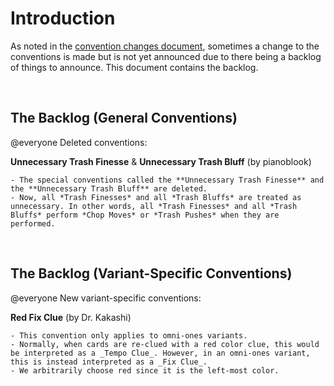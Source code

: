 # Introduction

As noted in the [convention changes document](convention-changes.md), sometimes a change to the conventions is made but is not yet announced due to there being a backlog of things to announce. This document contains the backlog.

<br />

## The Backlog (General Conventions)

@everyone Deleted conventions:

**Unnecessary Trash Finesse** & **Unnecessary Trash Bluff** (by pianoblook)

```text
- The special conventions called the **Unnecessary Trash Finesse** and the **Unnecessary Trash Bluff** are deleted.
- Now, all *Trash Finesses* and all *Trash Bluffs* are treated as unnecessary. In other words, all *Trash Finesses* and all *Trash Bluffs* perform *Chop Moves* or *Trash Pushes* when they are performed.
```

<br />

## The Backlog (Variant-Specific Conventions)

@everyone New variant-specific conventions:

**Red Fix Clue** (by Dr. Kakashi)

```text
- This convention only applies to omni-ones variants.
- Normally, when cards are re-clued with a red color clue, this would be interpreted as a _Tempo Clue_. However, in an omni-ones variant, this is instead interpreted as a _Fix Clue_.
- We arbitrarily choose red since it is the left-most color.
```

<br />
